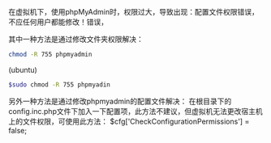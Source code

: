 在虚拟机下，使用phpMyAdmin时，权限过大，导致出现：配置文件权限错误，不应任何用户都能修改！错误，

其中一种方法是通过修改文件夹权限解决：
```sh
chmod -R 755 phpmyadmin
```
(ubuntu)
```sh
$sudo chmod -R 755 phpmyadin
```
另外一种方法是通过修改phpmyadmin的配置文件解决：
在根目录下的config.inc.php文件下加入一下配置项，此方法不建议，但虚拟机无法更改宿主机上的文件权限，可使用此方法：
$cfg['CheckConfigurationPermissions'] = false;